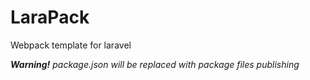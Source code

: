 # LaraPack
Webpack template for laravel

_**Warning!** package.json will be replaced with package files publishing_ 
